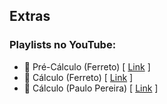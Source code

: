 ## Extras

### Playlists no YouTube:

- 🎥 Pré-Cálculo (Ferreto) [ [Link](https://www.youtube.com/watch?v=SPZqQ5qn3P0&list=PL6oFLDTrOyYiNx4HmlLQakGHTSizaCAIW) ] <br> 
- 🎥 Cálculo (Ferreto) [ [Link](https://www.youtube.com/watch?v=DkCHV5Kbx4o&list=PLTPg64KdGgYhACfQUtMf3CuhWOfLoTf_a) ] <br> 
- 🎥 Cálculo (Paulo Pereira) [ [Link]([https://www.youtube.com/watch?v=jQI0bsCtdws&list=PLEfwqyY2ox86LhxKybOY3_IG-7R5herLC) ] <br> 

